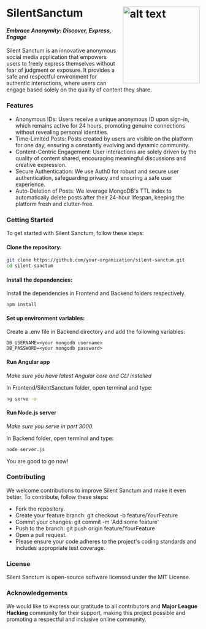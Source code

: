 # SilentSanctum <img src="https://github.com/SilentSanctum/SilentSanctum/assets/32927982/968823b8-53e0-4091-96e9-5e0030e1392a" alt="alt text" align="right" width="200"/>
#### _Embrace Anonymity: Discover, Express, Engage_

Silent Sanctum is an innovative anonymous social media application that empowers users to freely express themselves without fear of judgment or exposure. It provides a safe and respectful environment for authentic interactions, where users can engage based solely on the quality of content they share.

### Features
- Anonymous IDs: Users receive a unique anonymous ID upon sign-in, which remains active for 24 hours, promoting genuine connections without revealing personal identities.
- Time-Limited Posts: Posts created by users are visible on the platform for one day, ensuring a constantly evolving and dynamic community.
- Content-Centric Engagement: User interactions are solely driven by the quality of content shared, encouraging meaningful discussions and creative expression.
- Secure Authentication: We use Auth0 for robust and secure user authentication, safeguarding privacy and ensuring a safe user experience.
- Auto-Deletion of Posts: We leverage MongoDB's TTL index to automatically delete posts after their 24-hour lifespan, keeping the platform fresh and clutter-free.

### Getting Started
To get started with Silent Sanctum, follow these steps:

#### Clone the repository:
```bash
git clone https://github.com/your-organization/silent-sanctum.git
cd silent-sanctum
```

#### Install the dependencies:
Install the dependencies in Frontend and Backend folders respectively.

```npm install```

#### Set up environment variables:
Create a .env file in Backend directory and add the following variables:
```
DB_USERNAME=<your mongodb username>
DB_PASSWORD=<your mongodb password>
```

#### Run Angular app

_Make sure you have latest Angular core and CLI installed_

In Frontend/SilentSanctum folder, open terminal and type:

```bash
ng serve -o
```

#### Run Node.js server
_Make sure you serve in port 3000._

In Backend folder, open terminal and type:

```bash
node server.js
```

You are good to go now!

### Contributing
We welcome contributions to improve Silent Sanctum and make it even better. To contribute, follow these steps:

- Fork the repository.
- Create your feature branch: git checkout -b feature/YourFeature
- Commit your changes: git commit -m 'Add some feature'
- Push to the branch: git push origin feature/YourFeature
- Open a pull request.
- Please ensure your code adheres to the project's coding standards and includes appropriate test coverage.

### License
Silent Sanctum is open-source software licensed under the MIT License.

### Acknowledgements
We would like to express our gratitude to all contributors and **Major League Hacking** community for their support, making this project possible and promoting a respectful and inclusive online community.





